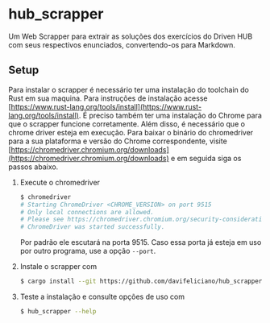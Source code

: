 # hub_scrapper

Um Web Scrapper para extrair as soluções dos exercícios do Driven HUB com seus
respectivos enunciados, convertendo-os para Markdown.

## Setup

Para instalar o scrapper é necessário ter uma instalação do toolchain do Rust em
sua maquina. Para instruções de instalação acesse
[https://www.rust-lang.org/tools/install](https://www.rust-lang.org/tools/install).
É preciso também ter uma instalação do Chrome para que o scrapper funcione
corretamente. Além disso, é necessário que o chrome driver esteja em execução.
Para baixar o binário do chromedriver para a sua plataforma e versão do Chrome
correspondente, visite
[https://chromedriver.chromium.org/downloads](https://chromedriver.chromium.org/downloads)
e em seguida siga os passos abaixo.

1. Execute o chromedriver

   ```bash
   $ chromedriver
   # Starting ChromeDriver <CHROME_VERSION> on port 9515
   # Only local connections are allowed.
   # Please see https://chromedriver.chromium.org/security-considerations for suggestions on keeping ChromeDriver safe.
   # ChromeDriver was started successfully.
   ```

   Por padrão ele escutará na porta 9515. Caso essa porta já esteja em uso por
   outro programa, use a opção `--port`.

2. Instale o scrapper com

   ```bash
   $ cargo install --git https://github.com/davifeliciano/hub_scrapper
   ``````

3. Teste a instalação e consulte opções de uso com

   ```bash
   $ hub_scrapper --help
   ```
